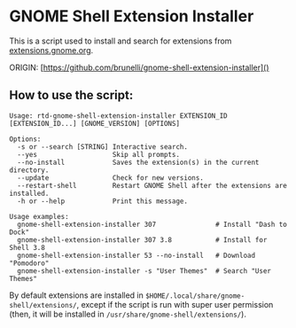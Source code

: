 GNOME Shell Extension Installer
===============================

This is a script used to install and search for extensions from [extensions.gnome.org](https://extensions.gnome.org/).

ORIGIN: [https://github.com/brunelli/gnome-shell-extension-installer]()


## How to use the script:

```
Usage: rtd-gnome-shell-extension-installer EXTENSION_ID [EXTENSION_ID...] [GNOME_VERSION] [OPTIONS]

Options:
  -s or --search [STRING] Interactive search.
  --yes                   Skip all prompts.
  --no-install            Saves the extension(s) in the current directory.
  --update                Check for new versions.
  --restart-shell         Restart GNOME Shell after the extensions are installed.
  -h or --help            Print this message.

Usage examples:
  gnome-shell-extension-installer 307               # Install "Dash to Dock"
  gnome-shell-extension-installer 307 3.8           # Install for Shell 3.8
  gnome-shell-extension-installer 53 --no-install   # Download "Pomodoro"
  gnome-shell-extension-installer -s "User Themes"  # Search "User Themes"
```

By default extensions are installed in `$HOME/.local/share/gnome-shell/extensions/`,
except if the script is run with super user permission
(then, it will be installed in `/usr/share/gnome-shell/extensions/`).
